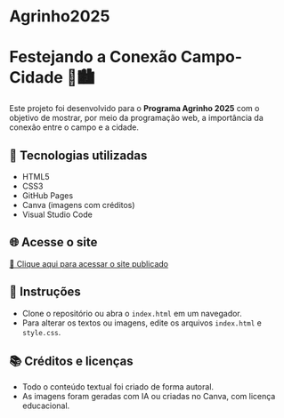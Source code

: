 # Agrinho2025

# Festejando a Conexão Campo-Cidade 🌾🏙️

Este projeto foi desenvolvido para o **Programa Agrinho 2025** com o objetivo de mostrar, por meio da programação web, a importância da conexão entre o campo e a cidade.

## 🔧 Tecnologias utilizadas
- HTML5
- CSS3
- GitHub Pages
- Canva (imagens com créditos)
- Visual Studio Code

## 🌐 Acesse o site
[🔗 Clique aqui para acessar o site publicado](https://github.com/marizinhaaa/Agrinho2025)

## 📄 Instruções
- Clone o repositório ou abra o `index.html` em um navegador.
- Para alterar os textos ou imagens, edite os arquivos `index.html` e `style.css`.

## 📚 Créditos e licenças
- Todo o conteúdo textual foi criado de forma autoral.
- As imagens foram geradas com IA ou criadas no Canva, com licença educacional.
